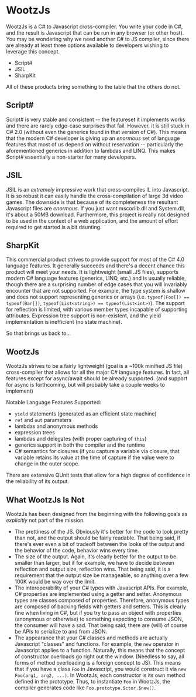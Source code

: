 WootzJs
=======

WootzJs is a C# to Javascript cross-compiler.  You write your code in C#, and the result is
Javascript that can be run in any browser (or other host).  You may be wondering why we need
another C# to JS compiler, since there are already at least three options available to 
developers wishing to leverage this concept.  

* Script#
* JSIL
* SharpKit

All of these products bring something to the table that the others do not.  

Script#
-------

Script# is very stable and consistent -- the featureset it implements works and there are rarely edge-case 
surprises that fail.  However, it is still stuck in C# 2.0 (without even the generics found in
that version of C#).  This means that the modern C# developer is giving up an *enormous* set of
language features that most of us depend on without reservation -- particularly the 
aforementioned generics in addition to lambdas and LINQ.  This makes Script# essentially a non-starter
for many developers.

JSIL
-------

JSIL is an *extremely* impressive work that cross-compiles IL into Javascript.  It is so robust it can easily
handle the cross-compilation of large 3d video games.  The downside is that because of its completeness the 
resultant Javascript files are *enormous*.  If you just want mscorlib.dll and System.dll, it's about a 50MB
download.  Furthermore, this project is really not designed to be used in the context of a web application, 
and the amount of effort required to get started is a bit daunting.

SharpKit
-------

This commercial product strives to provide support for most of the C# 4.0 language features.  It generally
succeeds and there's a decent chance this product will meet your needs.  It is lightweight (small .JS files),
supports modern C# language features (generics, LINQ, etc.) and is usually reliable, though there are a 
surprising number of edge cases that you will invariably encounter that are not supported.  For example,
the type system is shallow and does not support representing generics or arrays (i.e. `typeof(Foo[]) == 
typeof(Bar[])`, `typeof(List<string>) == typeof(List<int>)`).  The support for reflection is limited,
with various member types incapable of supporting attributes.  Expression tree support is non-existent, 
and the yield implementation is inefficient (no state machine).

So that brings us back to...

WootzJs
-------

WootzJs strives to be a fairly lightweight (goal is a ~100k minified JS file) cross-compiler that allows
for all the major C# language features.  In fact, all features except for async/await should be already
supported. (and support for async is forthcoming, but will probably take a couple weeks to implement)

Notable Language Features Supported:

* `yield` statements (generated as an efficient state machine)
* `ref` and `out` parameters
* lambdas and anonymous methods
* expression trees
* lambdas and delegates (with proper capturing of `this`)
* generics support in both the compiler and the runtime
* C# semantics for closures (if you capture a variable via closure, that variable retains its value
at the time of capture if the value were to change in the outer scope.

There are extensive QUnit tests that allow for a high degree of confidence in the reliability
of its output.  

What WootzJs Is Not
------

WootzJs has been designed from the beginning with the following goals as *explicitly* not part of the 
mission.

* The prettiness of the JS.  Obviously it's better for the code to look pretty than not, and the output
should be fairly readable.  That being said, if there's ever even a bit of tradeoff between the looks of the
output and the behavior of the code, behavior wins every time.
* The size of the output.  Again, it's clearly better for the output to be smaller than larger, but if for
example, we have to decide between reflection and output size, reflection wins.  That being said, it is 
a requirement that the output size be manageable, so anything over a few 100K would be way over the 
limit.
* The interoperability of your C# types with Javascript APIs.  For example, C# properties are implemented 
using a getter and setter.  Anonymous types are classes composed of properties.  Therefore, anonymous types
are composed of backing fields with getters and setters.  This is clearly fine when living in C#, but if 
you try to pass an object with properties (anonymous or otherwise) to something expecting to consume JSON,
the consumer will have a sad.  That being said, there are (will) of course be APIs to serialize to and from
JSON.
* The appearance that your C# classes and methods are actually Javascript "classes" and functions.  For 
example, the `new` operator in Javascript applies to a function.  Naturally, this means that the concept
of constructor overloads go right out the window.  (Needless to say, all forms of method overloading is a 
foreign concept to JS).  This means that if you have a class `Foo` in Javascript, you would construct it via 
`new Foo(arg1, arg2, ...)`.  In WootzJs, each constructor is its own method defined in the prototype.  Thus,
to instantiate `Foo` in WootzJs, the compiler generates code like `Foo.prototype.$ctor.$new()`.  